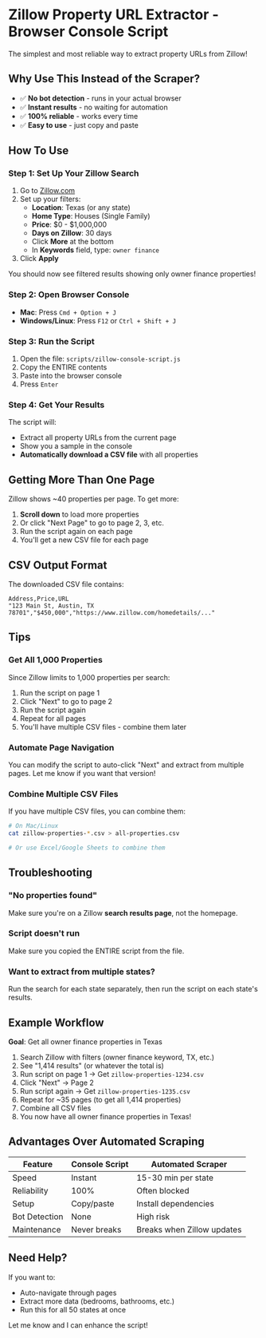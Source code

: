 # Zillow Property URL Extractor - Browser Console Script

The simplest and most reliable way to extract property URLs from Zillow!

## Why Use This Instead of the Scraper?

- ✅ **No bot detection** - runs in your actual browser
- ✅ **Instant results** - no waiting for automation
- ✅ **100% reliable** - works every time
- ✅ **Easy to use** - just copy and paste

## How To Use

### Step 1: Set Up Your Zillow Search

1. Go to [Zillow.com](https://www.zillow.com)
2. Set up your filters:
   - **Location**: Texas (or any state)
   - **Home Type**: Houses (Single Family)
   - **Price**: $0 - $1,000,000
   - **Days on Zillow**: 30 days
   - Click **More** at the bottom
   - In **Keywords** field, type: `owner finance`
3. Click **Apply**

You should now see filtered results showing only owner finance properties!

### Step 2: Open Browser Console

- **Mac**: Press `Cmd + Option + J`
- **Windows/Linux**: Press `F12` or `Ctrl + Shift + J`

### Step 3: Run the Script

1. Open the file: `scripts/zillow-console-script.js`
2. Copy the ENTIRE contents
3. Paste into the browser console
4. Press `Enter`

### Step 4: Get Your Results

The script will:
- Extract all property URLs from the current page
- Show you a sample in the console
- **Automatically download a CSV file** with all properties

## Getting More Than One Page

Zillow shows ~40 properties per page. To get more:

1. **Scroll down** to load more properties
2. Or click "Next Page" to go to page 2, 3, etc.
3. Run the script again on each page
4. You'll get a new CSV file for each page

## CSV Output Format

The downloaded CSV file contains:

```csv
Address,Price,URL
"123 Main St, Austin, TX 78701","$450,000","https://www.zillow.com/homedetails/..."
```

## Tips

### Get All 1,000 Properties

Since Zillow limits to 1,000 properties per search:

1. Run the script on page 1
2. Click "Next" to go to page 2
3. Run the script again
4. Repeat for all pages
5. You'll have multiple CSV files - combine them later

### Automate Page Navigation

You can modify the script to auto-click "Next" and extract from multiple pages. Let me know if you want that version!

### Combine Multiple CSV Files

If you have multiple CSV files, you can combine them:

```bash
# On Mac/Linux
cat zillow-properties-*.csv > all-properties.csv

# Or use Excel/Google Sheets to combine them
```

## Troubleshooting

### "No properties found"

Make sure you're on a Zillow **search results page**, not the homepage.

### Script doesn't run

Make sure you copied the ENTIRE script from the file.

### Want to extract from multiple states?

Run the search for each state separately, then run the script on each state's results.

## Example Workflow

**Goal**: Get all owner finance properties in Texas

1. Search Zillow with filters (owner finance keyword, TX, etc.)
2. See "1,414 results" (or whatever the total is)
3. Run script on page 1 → Get `zillow-properties-1234.csv`
4. Click "Next" → Page 2
5. Run script again → Get `zillow-properties-1235.csv`
6. Repeat for ~35 pages (to get all 1,414 properties)
7. Combine all CSV files
8. You now have all owner finance properties in Texas!

## Advantages Over Automated Scraping

| Feature | Console Script | Automated Scraper |
|---------|---------------|-------------------|
| Speed | Instant | 15-30 min per state |
| Reliability | 100% | Often blocked |
| Setup | Copy/paste | Install dependencies |
| Bot Detection | None | High risk |
| Maintenance | Never breaks | Breaks when Zillow updates |

## Need Help?

If you want to:
- Auto-navigate through pages
- Extract more data (bedrooms, bathrooms, etc.)
- Run this for all 50 states at once

Let me know and I can enhance the script!
